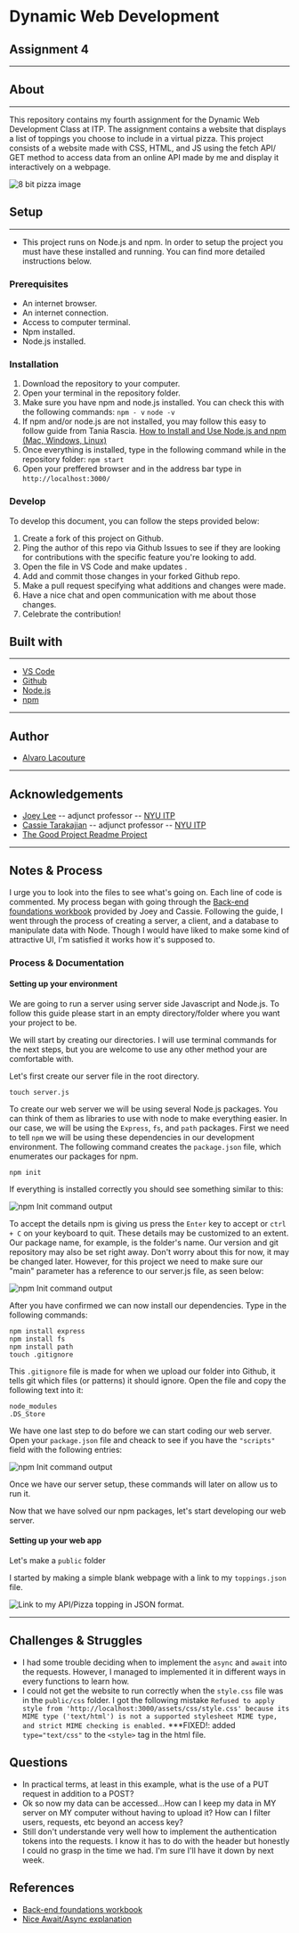 # Dynamic Web Development 
## Assignment 4
***
## About
***
This repository contains my fourth assignment for the Dynamic Web Development Class at ITP. The assignment contains a website that displays a list of toppings you choose to include in a virtual pizza. This project consists of a website made with CSS, HTML, and JS using the fetch API/ GET method to access data from an online API made by me and display it interactively on a webpage. 

![8 bit pizza image](public/assets/pizza.png)

## Setup
***

 - This project runs on Node.js and npm. In order to setup the project you must have these installed and running. You can find more detailed instructions below.
  

### Prerequisites

 -  An internet browser.
 -  An internet connection.
 -  Access to computer terminal.
 -  Npm installed.
 -  Node.js installed.

### Installation

  1. Download the repository to your computer.
  2. Open your terminal in the repository folder.
  3. Make sure you have npm and node.js installed. You can check this with the following commands:
   `npm - v` 
   `node -v`
  4. If npm and/or node.js are not installed, you may follow this easy to follow guide from Tania Rascia. [How to Install and Use Node.js and npm (Mac, Windows, Linux)](https://www.taniarascia.com/how-to-install-and-use-node-js-and-npm-mac-and-windows/)
  5. Once everything is installed, type in the following command while in the repository folder:
  `npm start`
  6. Open your preffered browser and in the address bar type in `http://localhost:3000/`


### Develop

To develop this document, you can follow the steps provided below:
1. Create a fork of this project on Github.
2. Ping the author of this repo via Github Issues to see if they are looking for contributions with the specific feature you're looking to add.
3. Open the file in VS Code and make updates .
4. Add and commit those changes in your forked Github repo.
5. Make a pull request specifying what additions and changes were made.
6. Have a nice chat and open communication with me about those changes. 
7. Celebrate the contribution! 

## Built with
***
* [VS Code](https://code.visualstudio.com/)
* [Github](https://github.com)
* [Node.js](https://nodejs.org)
* [npm](npmjs.com)

***
## Author

* [Alvaro Lacouture](https://alvarolacouture.com) 

***
## Acknowledgements

* [Joey Lee](https://jk-lee.com) -- adjunct professor -- [NYU ITP](https://itp.nyu.edu)
* [Cassie Tarakajian](https://cassietarakajian.com/) -- adjunct professor -- [NYU ITP](https://itp.nyu.edu)
* [The Good Project Readme Project](https://github.com/itp-dwd/2020-spring/blob/master/templates/readme-template.md)

***
## Notes & Process

I urge you to look into the files to see what's going on. Each line of code is commented.
My process began with going through the [Back-end foundations workbook](https://github.com/itp-dwd/back-end-foundations-workbook) provided by Joey and Cassie. Following the guide, I went through the process of creating a server, a client, and a database to manipulate data with Node. Though I would have liked to make some kind of attractive UI, I'm satisfied it works how it's supposed to.

### Process & Documentation

#### Setting up your environment

We are going to run a server using server side Javascript and Node.js. To follow this guide please start in an empty directory/folder where you want your project to be.

We will start by creating our directories. I will use terminal commands for the next steps, but you are welcome to use any other method your are comfortable with.

Let's first create our server file in the root directory.

```
touch server.js
```
To create our web server we will be using several Node.js packages. You can think of them as libraries to use with node to make everything easier. In our case, we will be using the `Express`, `fs`, and `path` packages. First we need to tell `npm` we will be using these dependencies in our development environment. The following command creates the `package.json` file, which enumerates our packages for npm.

```
npm init
```
If everything is installed correctly you should see something similar to this:

![npm Init command output](public/assets/npminit0.png)

To accept the details npm is giving us press the `Enter` key to accept or `ctrl + C` on your keyboard to quit. These details may be customized to an extent. Our package name, for example, is the folder's name. Our version and git repository may also be set right away. Don't worry about this for now, it may be changed later. However, for this project we need to make sure our "main" parameter has a reference to our server.js file, as seen below:

![npm Init command output](public/assets/npminit.png)

After you have confirmed we can now install our dependencies. Type in the following commands:

```
npm install express
npm install fs
npm install path
touch .gitignore
```

This `.gitignore` file is made for when we upload our folder into Github, it tells git which files (or patterns) it should ignore. Open the file and copy the following text into it:

```
node_modules  
.DS_Store
```

We have one last step to do before we can start coding our web server. Open your `package.json` file and cheack to see if you have the `"scripts"` field with the following entries:

![npm Init command output](public/assets/packageJson.png)

Once we have our server setup, these commands will later on allow us to run it.

Now that we have solved our npm packages, let's start developing our web server.
 
#### Setting up your web app

Let's make a `public` folder 


I started by making a simple blank webpage with a link to my `toppings.json` file.

![Link to my API/Pizza topping in JSON format.](public/assets/process0.png)



***

## Challenges & Struggles

- I had some trouble deciding when to implement the `async` and `await` into the requests. However, I managed to implemented it in different ways in every functions to learn how.
- I could not get the website to run correctly when the `style.css` file was in the `public/css` folder. I got the following mistake `Refused to apply style from 'http://localhost:3000/assets/css/style.css' because its MIME type ('text/html') is not a supported stylesheet MIME type, and strict MIME checking is enabled.`
***FIXED!: added `type="text/css"` to the `<style>` tag in the html file.

## Questions
- In practical terms, at least in this example, what is the use of a PUT request in addition to a POST?
- Ok so now my data can be accessed...How can I keep my data in MY server on MY computer without having to upload it? How can I filter users, requests, etc beyond an access key?
- Still don't understande very well how to implement the authentication tokens into the requests. I know it has to do with the header but honestly I could no grasp in the time we had. I'm sure I'll have it down by next week.


## References
 -  [Back-end foundations workbook](https://github.com/itp-dwd/back-end-foundations-workbook)
 -  [Nice Await/Async explanation](https://dev.to/johnpaulada/synchronous-fetch-with-asyncawait)

